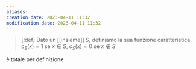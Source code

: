 ```yaml
---
aliases: 
creation date: 2023-04-11 11:32
modification date: 2023-04-11 11:32
---
```


> [!def]
> Dato un [[insieme]] $S$, definiamo la sua funzione caratteristica
> $c_{S}(x) = 1$ se $x \in S,$ $c_{S}(x) = 0$ se $x \notin S$
> 



è totale per definizione
